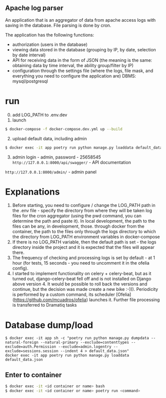 ## Apache log parser
An application that is an aggregator of data from apache access logs
with saving in the database. File parsing is done by cron.

The application has the following functions:
- authorization (users in the database)
- viewing data stored in the database (grouping by IP, by date, selection by date interval)
- API for receiving data in the form of JSON (the meaning is the same: obtaining data by time interval, the ability
group/filter by IP)
- configuration through the settings file (where the logs, file mask, and everything you need to configure the application are)
DBMS: mysql/postgresql

# run
0. add LOG_PATH to .env.dev
1. launch
```sh
$ docker-compose -f docker-compose.dev.yml up --build
```

2. upload default data, including admin
```sh
$ docker exec -it app poetry run python manage.py loaddata default_data.json
```
3. admin login - admin, password - 25658545
`http://127.0.0.1:8000/api/swagger/` - API documentation

`http://127.0.0.1:8000/admin/` - admin panel

# Explanations
1. Before starting, you need to configure / change the LOG_PATH path in the .env file - specify the directory from where they will be taken
log files for the cron aggregator (using the pwd command, you can determine the path and paste it). In local development, the path to the files can be any, in development,
those. through docker from the container, the path to the files only through the logs directory to which the directory from
LOG_PATH environment variables in docker-compose
2. If there is no LOG_PATH variable, then the default path is set - the logs directory inside the project
and it is expected that the files will appear there.
3. The frequency of checking and processing logs is set by default - at 1 hour
(for tests, 15 seconds - you need to uncomment it in the ofelia config).
4. I started to implement functionality on celery + celery-beat, but as it turned out, django-celery-beat fell off
and is not installed on Django above version 4. It would be possible to roll back the versions and continue, but the decision was made
create a new bike :-))).
Periodicity is performed by a custom command, its scheduler [Ofelia] (https://github.com/mcuadros/ofelia) launches it.
Further file processing is transferred to Dramatiq tasks


# Database dump/load
```shell
$ docker exec -it app sh -c "poetry run python manage.py dumpdata --natural-foreign --natural-primary --exclude=contenttypes --exclude=auth.Permission --exclude=admin.logentry --exclude=sessions.session --indent 4 > default_data.json"
docker exec -it app poetry run python manage.py loaddata default_data.json
```
## Enter to container
```sh
$ docker exec -it <id container or name> bash
$ docker exec -it <id container or name> poetry run <command>
```

